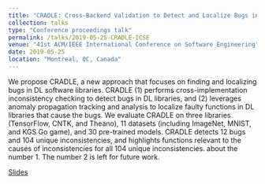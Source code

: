 ```yaml
---
title: "CRADLE: Cross-Backend Validation to Detect and Localize Bugs in Deep Learning Libraries"
collection: talks
type: "Conference proceedings talk"
permalink: /talks/2019-05-25-CRADLE-ICSE
venue: "41st ACM/IEEE International Conference on Software Engineering"
date: 2019-05-25
location: "Montreal, QC, Canada"
---
```


We propose CRADLE, a new approach that focuses on finding and localizing bugs in DL software libraries. CRADLE (1) performs cross-implementation inconsistency checking to detect bugs in DL libraries, and (2) leverages anomaly propagation tracking and analysis to localize faulty functions in DL libraries that cause the bugs. We evaluate CRADLE on three libraries (TensorFlow, CNTK, and Theano), 11 datasets (including ImageNet, MNIST, and KGS Go game), and 30 pre-trained models. CRADLE detects 12 bugs and 104 unique inconsistencies, and highlights functions relevant to the causes of inconsistencies for all 104 unique inconsistencies. about the number 1. The number 2 is left for future work.

[Slides](https://cs.uwaterloo.ca/~hvpham/CRADLE-icse19.pdf)